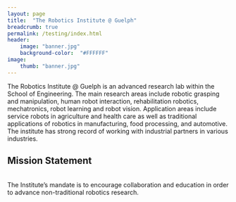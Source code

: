 ```yaml
---
layout: page
title:  "The Robotics Institute @ Guelph"
breadcrumb: true
permalink: /testing/index.html
header:
    image: "banner.jpg"
    background-color:  "#FFFFFF"
image:
    thumb: "banner.jpg"
---
```



<p>The Robotics Institute @ Guelph is an advanced research lab within the School of Engineering. The main research areas include robotic grasping and manipulation, human robot interaction, rehabilitation robotics, mechatronics, robot learning and robot vision.  Application areas include service robots in agriculture and health care as well as traditional applications of robotics in manufacturing, food processing, and automotive. The institute has strong record of working with industrial partners in various industries.</p>
<h2>Mission Statement</h2>

<br>The Institute’s mandate is to encourage collaboration and education in order to advance non-traditional robotics research.
